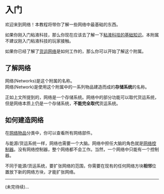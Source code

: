 # 入门

欢迎来到网络！本教程将带你了解一些网络中最基础的东西。

如果你刚入门粘液科技，那么你现在应该去了解一下[粘液科技的基础知识](https://slimefun.guizhanss.wiki/Getting-Started)。本附属不建议刚入门粘液科技的玩家接触。  

如果你已经了解了[货运网络](https://slimefun.guizhanss.wiki/Cargo-Management)是如何工作的，那么你可以开始了解这个附属。

## 了解网络

网络(Networks)是这个附属的名称。  
网络(Network)是使用这个附属中的一系列物品建造而成的**存储系统**的名称。

正如上文所提到的，网络是一个存储系统。网络中的部分功能可以取代货运系统，但是网络本质上仍是一个存储系统，**不能完全取代**货运系统。

## 如何建造网络

在[网络物品](./Network-Items)分类中，你可以查看所有网络部件。

与能源/货运系统一样，网络也需要一个大脑。网络中担任大脑的角色就是[网络控制器](./Network-Controller)。没有网络控制器，整个网络都不会工作。当然，一个网络中只能有一个控制器。

不同于能源/货运系统，要扩张网络的范围，你需要在现有的任何网络方块**相邻**位置放下新的网络方块，才能扩张网络。

---

(未完待续)...
